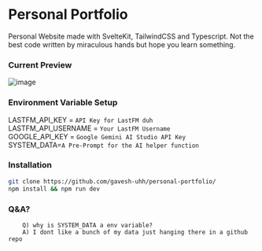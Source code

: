 # Personal Portfolio

Personal Website made with SvelteKit, TailwindCSS and Typescript.
Not the best code written by miraculous hands but hope you learn something.

### Current Preview
![image](https://github.com/user-attachments/assets/fdbfc3f1-262f-48af-98fd-be8d2b90d8a8)

### Environment Variable Setup
LASTFM_API_KEY = `API Key for LastFM duh` <br>
LASTFM_API_USERNAME = `Your LastFM Username` <br>
GOOGLE_API_KEY = `Google Gemini AI Studio API Key` <br>
SYSTEM_DATA=`A Pre-Prompt for the AI helper function` <br>

### Installation
```bash
git clone https://github.com/gavesh-uhh/personal-portfolio/
npm install && npm run dev
```

### Q&A?
```
	Q) why is SYSTEM_DATA a env variable?
	A) I dont like a bunch of my data just hanging there in a github repo
```


